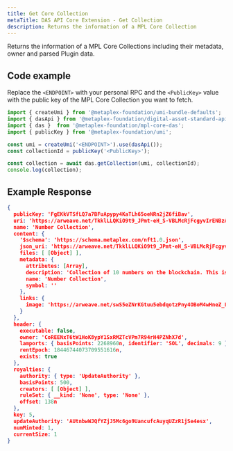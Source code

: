 ```yaml
---
title: Get Core Collection
metaTitle: DAS API Core Extension - Get Collection
description: Returns the information of a MPL Core Collection
---
```


Returns the information of a MPL Core Collections including their metadata, owner and parsed Plugin data.

## Code example

Replace the `<ENDPOINT>` with your personal RPC and the `<PublicKey>` value with the public key of the MPL Core Collection you want to fetch.

```js
import { createUmi } from '@metaplex-foundation/umi-bundle-defaults';
import { dasApi } from '@metaplex-foundation/digital-asset-standard-api';
import { das }  from '@metaplex-foundation/mpl-core-das';
import { publicKey } from '@metaplex-foundation/umi';

const umi = createUmi('<ENDPOINT>').use(dasApi());
const collectionId = publicKey('<PublicKey>');

const collection = await das.getCollection(umi, collectionId);
console.log(collection);
```


## Example Response

```json
{
  publicKey: 'FgEKkVTSfLQ7a7BFuApypy4KaTLh65oeNRn2jZ6fiBav',
  uri: 'https://arweave.net/TkklLLQKiO9t9_JPmt-eH_S-VBLMcRjFcgyvIrENBzA',
  name: 'Number Collection',
  content: {
    '$schema': 'https://schema.metaplex.com/nft1.0.json',
    json_uri: 'https://arweave.net/TkklLLQKiO9t9_JPmt-eH_S-VBLMcRjFcgyvIrENBzA',
    files: [ [Object] ],
    metadata: {
      attributes: [Array],
      description: 'Collection of 10 numbers on the blockchain. This is the number 1/10.',
      name: 'Number Collection',
      symbol: ''
    },
    links: {
      image: 'https://arweave.net/swS5eZNrKGtuu5ebdqotzPny4OBoM4wHneZ_Ld17ZU8?ext=png'
    }
  },
  header: {
    executable: false,
    owner: 'CoREENxT6tW1HoK8ypY1SxRMZTcVPm7R94rH4PZNhX7d',
    lamports: { basisPoints: 2268960n, identifier: 'SOL', decimals: 9 },
    rentEpoch: 18446744073709551616n,
    exists: true
  },
  royalties: {
    authority: { type: 'UpdateAuthority' },
    basisPoints: 500,
    creators: [ [Object] ],
    ruleSet: { __kind: 'None', type: 'None' },
    offset: 138n
  },
  key: 5,
  updateAuthority: 'AUtnbwWJQfYZjJ5Mc6go9UancufcAuyqUZzR1jSe4esx',
  numMinted: 1,
  currentSize: 1
}
```